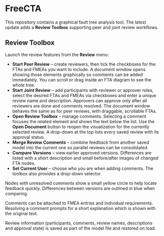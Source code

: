 # FreeCTA

This repository contains a graphical fault tree analysis tool. The latest update adds a **Review Toolbox** supporting peer and joint review workflows.

## Review Toolbox

Launch the review features from the **Review** menu:

* **Start Peer Review** – create reviewers, then tick the checkboxes for the FTAs and FMEAs you want to include. A document window opens showing those elements graphically so comments can be added immediately. You can scroll or drag inside an FTA diagram to see the whole tree.
* **Start Joint Review** – add participants with reviewer or approver roles, select the desired FTAs and FMEAs via checkboxes and enter a unique review name and description. Approvers can approve only after all reviewers are done and comments resolved. The document window behaves the same as for peer reviews, with draggable, scrollable FTAs.
* **Open Review Toolbox** – manage comments. Selecting a comment focuses the related element and shows the text below the list. Use the **Open Document** button to reopen the visualization for the currently selected review. A drop-down at the top lists every saved review with its approval status.
* **Merge Review Comments** – combine feedback from another saved model into the current one so parallel reviews can be consolidated.
* **Compare Versions** – view earlier approved versions. Differences are listed with a short description and small before/after images of changed FTA nodes.
* **Set Current User** – choose who you are when adding comments. The toolbox also provides a drop-down selector.

Nodes with unresolved comments show a small yellow circle to help locate feedback quickly. Differences between versions are outlined in blue when comparing.

Comments can be attached to FMEA entries and individual requirements. Resolving a comment prompts for a short explanation which is shown with the original text.

Review information (participants, comments, review names, descriptions and approval state) is saved as part of the model file and restored on load.
